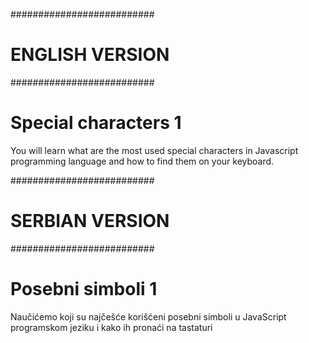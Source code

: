 ##########################
#     ENGLISH VERSION    #
##########################


# Special characters 1

You will learn what are the most used special characters in Javascript programming language and how to find them on your keyboard.



##########################
#     SERBIAN VERSION    #
##########################

# Posebni simboli 1

Naučićemo koji su najčešće korišćeni posebni simboli u JavaScript programskom jeziku i kako ih pronaći na tastaturi

